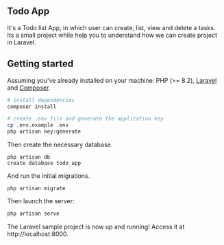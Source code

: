 
## Todo App

It's a Todo list App, in which user can create, list, view and delete a tasks. Its a small project while help you to understand how we can create project in Laravel.

## Getting started

Assuming you've already installed on your machine: PHP (>= 8.2), [Laravel](https://laravel.com) and [Composer](https://getcomposer.org).

``` bash
# install dependencies
composer install

# create .env file and generate the application key
cp .env.example .env
php artisan key:generate
```

Then create the necessary database.

```
php artisan db
create database todo_app
```

And run the initial migrations.

```
php artisan migrate
```

Then launch the server:

``` bash
php artisan serve
```

The Laravel sample project is now up and running! Access it at http://localhost:8000.
